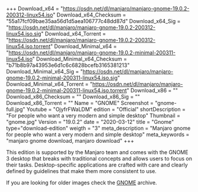 +++
Download_x64 = "https://osdn.net/dl/manjaro/manjaro-gnome-19.0.2-200312-linux54.iso"
Download_x64_Checksum = "55a17fcf09bae35aa56d1d5aea106777c48dd87d"
Download_x64_Sig = "https://osdn.net/dl/manjaro/manjaro-gnome-19.0.2-200312-linux54.iso.sig"
Download_x64_Torrent = "https://osdn.net/dl/manjaro/manjaro-gnome-19.0.2-200312-linux54.iso.torrent"
Download_Minimal_x64 = "https://osdn.net/dl/manjaro/manjaro-gnome-19.0.2-minimal-200311-linux54.iso"
Download_Minimal_x64_Checksum = "b71b8b97a43953e6d1c6c6828bcefb3165381213"
Download_Minimal_x64_Sig = "https://osdn.net/dl/manjaro/manjaro-gnome-19.0.2-minimal-200311-linux54.iso.sig"
Download_Minimal_x64_Torrent = "https://osdn.net/dl/manjaro/manjaro-gnome-19.0.2-minimal-200311-linux54.iso.torrent"
Download_x86 = ""
Download_x86_Checksum = ""
Download_x86_Sig = ""
Download_x86_Torrent = ""
Name = "GNOME"
Screenshot = "gnome-full.jpg"
Youtube = "OjyfrFWaLDM"
edition = "Official"
shortDescription = "For people who want a very modern and simple desktop"
Thumbnail = "gnome.jpg"
Version = "19.0.2"
date = "2020-03-12"
title = "Gnome"
type="download-edition"
weigth = "3"
meta_description = "Manjaro gnome for people who want a very modern and simple desktop"
meta_keywords = "manjaro gnome download, manjaro download"
+++

This edition is supported by the Manjaro team and comes with the GNOME 3 desktop that breaks with traditional concepts and allows users to focus on their tasks. Desktop-specific applications are crafted with care and clearly defined by guidelines that make them more consistent to use.

If you are looking for older images check the [GNOME](https://osdn.net/projects/manjaro-archive/storage/gnome/) archive.

